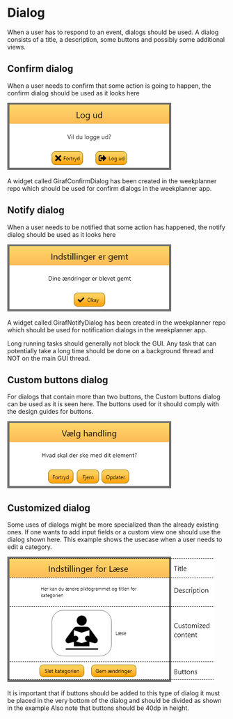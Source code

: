 # Dialog
When a user has to respond to an event, dialogs should be used. A dialog consists of a title, a
description, some buttons and possibly some additional views.

## Confirm dialog
When a user needs to confirm that some action is going to happen, the confirm dialog should be
used as it looks here

![ConfirmDialog](./images/ConfirmDialog.png "ConfirmDialog")

A widget called GirafConfirmDialog has been created in the weekplanner repo which should be used for confirm dialogs in the weekplanner app.

## Notify dialog
When a user needs to be notified that some action has happened, the notify dialog should be used as
it looks here

![NotifyDialog](./images/NotifyDialog.png "NotifyDialog")


A widget called GirafNotifyDialog has been created in the weekplanner repo which should be used for notification dialogs in the weekplanner app.

Long running tasks should generally not block the GUI. Any task that can potentially take a long
time should be done on a background thread and NOT on the main GUI thread.

## Custom buttons dialog
For dialogs that contain more than two buttons, the Custom buttons dialog can be used as it is seen here.
The buttons used for it should comply with the design guides for buttons.

![CustomButtonsDialog](./images/CustomButtonsDialog.png "CustomButtonsDialog")


## Customized dialog

Some uses of dialogs might be more specialized than the already existing ones. If one wants to add input fields or a custom view
one should use the dialog shown here. This example shows the usecase when a user needs to edit a category.

![CustomDialog](./images/CustomDialog.png "CustomDialog")


It is important that if buttons should be added to this type of dialog it must be
placed in the very bottom of the dialog and should be divided as shown in the example Also
note that buttons should be 40dp in height.
